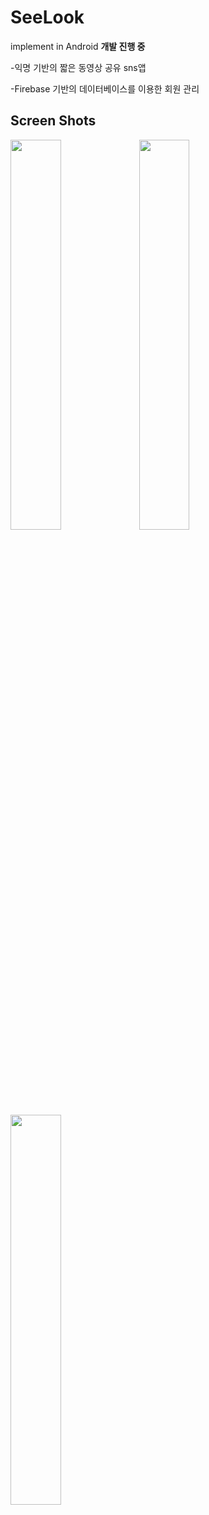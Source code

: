 # SeeLook
implement in Android **개발 진행 중**

-익명 기반의 짧은 동영상 공유 sns앱

-Firebase 기반의 데이터베이스를 이용한 회원 관리

Screen Shots
-----

<div>
<img src = "https://user-images.githubusercontent.com/66946182/97982367-04e30500-1e17-11eb-822b-e040c8abd29c.png" width = "40%">
<img src = "https://user-images.githubusercontent.com/66946182/97982439-23e19700-1e17-11eb-8e78-cf69ea374711.png" width = "40%">
<img src = "https://user-images.githubusercontent.com/66946182/99532633-f7697580-29e7-11eb-98c7-ff2d5d7929a0.png" width = "40%">
</div>
